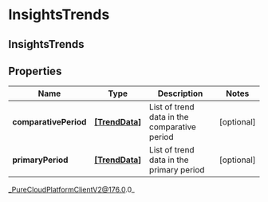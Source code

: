 # InsightsTrends

## InsightsTrends

## Properties

|Name | Type | Description | Notes|
|------------ | ------------- | ------------- | -------------|
| **comparativePeriod** | [**[TrendData]**]([TrendData]) | List of trend data in the comparative period | [optional] |
| **primaryPeriod** | [**[TrendData]**]([TrendData]) | List of trend data in the primary period | [optional] |



_PureCloudPlatformClientV2@176.0.0_
